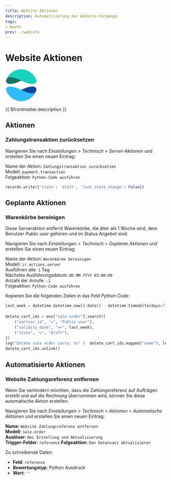 ```yaml
---
title: Website Aktionen
description: Automatisierung der Website-Vorgänge.
tags:
- HowTo
prev: ./website
---
```

# Website Aktionen
![icons_odoo_website](attachments/icons_odoo_website.png)

{{ $frontmatter.description }}

## Aktionen

### Zahlungstransaktion zurücksetzen

Navigieren Sie nach *Einstellungen > Technisch > Server-Aktionen* und erstellen Sie einen neuen Eintrag:

Name der Aktion: `Zahlungstransaktion zurücksetzen`\
Modell: `payment.transaction`\
Folgeaktion: `Python-Code ausführen`

```python
records.write({'state': 'draft', 'last_state_change': False})
```

## Geplante Aktionen

### Warenkörbe bereinigen

Diese Serveraktion entfernt Warenkörbe, die älter als 1 Woche sind, dem Benutzer *Public  user* gehören und im Status *Angebot* sind.

Navigieren Sie nach *Einstellungen > Technisch > Geplante Aktionen* und erstellen Sie einen neuen Eintrag:

Name der Aktion: `Warenkörbe bereinigen`\
Modell: `ir.actions.server`\
Ausführen alle: `1` Tag\
Nächstes Ausführungsdatum: `DD.MM.YYYY 03:00:00`\
Anzahl der Anrufe: `-1`\
Folgeaktion: `Python-Code ausführen`

Kopieren Sie die folgenden Zeilen in das Feld *Python Code*:

```python
last_week = datetime.datetime.now().date() - datetime.timedelta(days=7)

delete_cart_ids = env["sale.order"].search([
    ("partner_id", "=", "Public user"),
    ("validity_date", "<=", last_week),
    ("state", "=", "draft"),
])
log("Delete sale order carts: %s" %  delete_cart_ids.mapped("name"), level='info')
delete_cart_ids.unlink()
```

## Automatisierte Aktionen

### Website Zahlungsreferenz entfernen

Wenn Sie verhindern möchten, dass die Zahlungsreferenz auf Aufträgen erstellt und auf die Rechnung übernommen wird, können Sie diese automatische Aktion erstellen.

Navigieren Sie nach *Einstellungen > Technisch > Aktionen > Automatische Aktionen* und erstellen Sie einen neuen Eintrag:

**Name**: `Website Zahlungsreferenz entfernen`\
**Modell**: `sale.order`\
**Auslöser**: `Bei Erstellung und Aktualisierung`\
**Trigger-Felder**: `reference`
**Folgeaktion**: `Den Datensatz aktualisieren`

Zu schreibende Daten:
* **Feld**: `reference`
* **Bewertungstyp**: Python Ausdruck
* **Wert**: `''`



